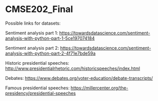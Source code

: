 # CMSE202_Final

Possible links for datasets:

Sentiment analysis part 1: https://towardsdatascience.com/sentiment-analysis-with-python-part-1-5ce197074184

Sentiment analysis part 2: https://towardsdatascience.com/sentiment-analysis-with-python-part-2-4f71e7bde59a

Historic presidential speeches: http://www.presidentialrhetoric.com/historicspeeches/index.html

Debates: https://www.debates.org/voter-education/debate-transcripts/

Famous presidential speeches: https://millercenter.org/the-presidency/presidential-speeches
